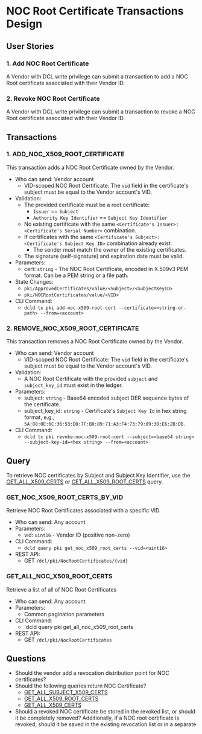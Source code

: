 # NOC Root Certificate Transactions Design

## User Stories

### 1. Add NOC Root Certificate
A Vendor with DCL write privilege can submit a transaction to add a NOC Root certificate associated with their Vendor ID.

### 2. Revoke NOC Root Certificate
A Vendor with DCL write privilege can submit a transaction to revoke a NOC Root certificate associated with their Vendor ID. 

## Transactions

### 1. ADD_NOC_X509_ROOT_CERTIFICATE
This transaction adds a NOC Root Certificate owned by the Vendor.

- Who can send: Vendor account
  - VID-scoped NOC Root Certificate: The `vid` field in the certificate's subject must be equal to the Vendor account's VID.
- Validation:
  - The provided certificate must be a root certificate:
    - `Issuer` == `Subject`
    - `Authority Key Identifier` == `Subject Key Identifier`
  - No existing certificate with the same `<Certificate's Issuer>:<Certificate's Serial Number>` combination.
  - If certificates with the same `<Certificate's Subject>:<Certificate's Subject Key ID>` combination already exist:
    - The sender must match the owner of the existing certificates.
  - The signature (self-signature) and expiration date must be valid.
- Parameters:
  - cert: `string` - The NOC Root Certificate, encoded in X.509v3 PEM format. Can be a PEM string or a file path.
- State Changes:
  - `pki/ApprovedCertificates/value/<Subject>/<SubjectKeyID>`
  - `pki/NOCRootCertificates/value/<VID>`
- CLI Command:
  - `dcld tx pki add-noc-x509-root-cert --certificate=<string-or-path> --from=<account>`

### 2. REMOVE_NOC_X509_ROOT_CERTIFICATE
This transaction removes a NOC Root Certificate owned by the Vendor.

- Who can send: Vendor account
  - VID-scoped NOC Root Certificate: The `vid` field in the certificate's subject must be equal to the Vendor account's VID.
- Validation:
  - A NOC Root Certificate with the provided `subject` and `subject_key_id` must exist in the ledger.
- Parameters:
  - subject: `string` - Base64 encoded subject DER sequence bytes of the certificate.
  - subject_key_id: `string` - Certificate's `Subject Key Id` in hex string format, e.g., `5A:88:0E:6C:36:53:D0:7F:B0:89:71:A3:F4:73:79:09:30:E6:2B:DB`.
- CLI Command:
  - `dcld tx pki revoke-noc-x509-root-cert --subject=<base64 string> --subject-key-id=<hex string> --from=<account>`

## Query

To retrieve NOC certificates by Subject and Subject Key Identifier, use the [GET_ALL_X509_CERTS](https://github.com/zigbee-alliance/distributed-compliance-ledger/blob/master/docs/transactions.md#get_x509_cert) or [GET_ALL_X509_ROOT_CERTS](https://github.com/zigbee-alliance/distributed-compliance-ledger/blob/master/docs/transactions.md#get_all_x509_root_certs) query.

### GET_NOC_X509_ROOT_CERTS_BY_VID

Retrieve NOC Root Certificates associated with a specific VID. 

- Who can send: Any account
- Parameters:
  - vid: `uint16` - Vendor ID (positive non-zero)
- CLI Command:
  - `dcld query pki get_noc_x509_root_certs --vid=<uint16>`
- REST API:
  - GET `/dcl/pki/NocRootCertificates/{vid}`

### GET_ALL_NOC_X509_ROOT_CERTS

Retrieve a list of all of NOC Root Certificates

- Who can send: Any account
- Parameters:
  - Common pagination parameters
- CLI Command:
  - `dcld query pki get_all_noc_x509_root_certs
- REST API:
  - GET `/dcl/pki/NocRootCertificates`

## Questions
- Should the vendor add a revocation distribution point for NOC certificates?
- Should the following queries return NOC Certificate?
  - [GET_ALL_SUBJECT_X509_CERTS](https://github.com/zigbee-alliance/distributed-compliance-ledger/blob/master/docs/transactions.md#get_all_subject_x509_certs)
  - [GET_ALL_X509_ROOT_CERTS](https://github.com/zigbee-alliance/distributed-compliance-ledger/blob/master/docs/transactions.md#get_all_x509_root_certs)
  - [GET_ALL_X509_CERTS](https://github.com/zigbee-alliance/distributed-compliance-ledger/blob/master/docs/transactions.md#get_x509_cert)
- Should a revoked NOC certificate be stored in the revoked list, or should it be completely removed? Additionally, if a NOC root certificate is revoked, should it be saved in the existing revocation list or in a separate